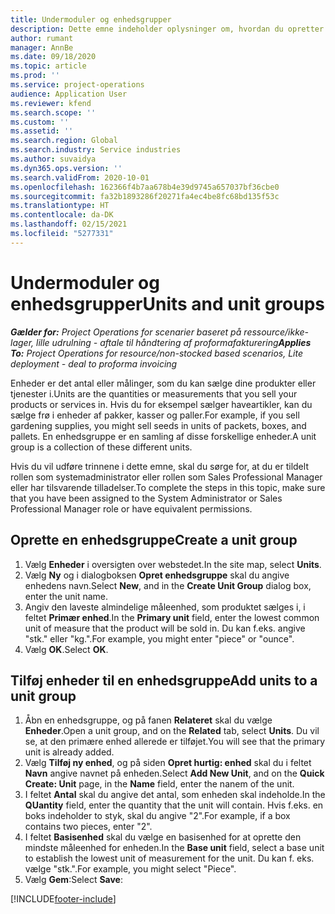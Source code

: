 ```yaml
---
title: Undermoduler og enhedsgrupper
description: Dette emne indeholder oplysninger om, hvordan du opretter undermoduler og enhedsgrupper i Dynamics 365 Project Operations.
author: rumant
manager: AnnBe
ms.date: 09/18/2020
ms.topic: article
ms.prod: ''
ms.service: project-operations
audience: Application User
ms.reviewer: kfend
ms.search.scope: ''
ms.custom: ''
ms.assetid: ''
ms.search.region: Global
ms.search.industry: Service industries
ms.author: suvaidya
ms.dyn365.ops.version: ''
ms.search.validFrom: 2020-10-01
ms.openlocfilehash: 162366f4b7aa678b4e39d9745a657037bf36cbe0
ms.sourcegitcommit: fa32b1893286f20271fa4ec4be8fc68bd135f53c
ms.translationtype: HT
ms.contentlocale: da-DK
ms.lasthandoff: 02/15/2021
ms.locfileid: "5277331"
---
```

# <a name="units-and-unit-groups"></a><span data-ttu-id="01cac-103">Undermoduler og enhedsgrupper</span><span class="sxs-lookup"><span data-stu-id="01cac-103">Units and unit groups</span></span>

<span data-ttu-id="01cac-104">_**Gælder for:** Project Operations for scenarier baseret på ressource/ikke-lager, lille udrulning - aftale til håndtering af proformafakturering_</span><span class="sxs-lookup"><span data-stu-id="01cac-104">_**Applies To:** Project Operations for resource/non-stocked based scenarios, Lite deployment - deal to proforma invoicing_</span></span>

<span data-ttu-id="01cac-105">Enheder er det antal eller målinger, som du kan sælge dine produkter eller tjenester i.</span><span class="sxs-lookup"><span data-stu-id="01cac-105">Units are the quantities or measurements that you sell your products or services in.</span></span> <span data-ttu-id="01cac-106">Hvis du for eksempel sælger haveartikler, kan du sælge frø i enheder af pakker, kasser og paller.</span><span class="sxs-lookup"><span data-stu-id="01cac-106">For example, if you sell gardening supplies, you might sell seeds in units of packets, boxes, and pallets.</span></span> <span data-ttu-id="01cac-107">En enhedsgruppe er en samling af disse forskellige enheder.</span><span class="sxs-lookup"><span data-stu-id="01cac-107">A unit group is a collection of these different units.</span></span>

<span data-ttu-id="01cac-108">Hvis du vil udføre trinnene i dette emne, skal du sørge for, at du er tildelt rollen som systemadministrator eller rollen som Sales Professional Manager eller har tilsvarende tilladelser.</span><span class="sxs-lookup"><span data-stu-id="01cac-108">To complete the steps in this topic, make sure that you have been assigned to the System Administrator or Sales Professional Manager role or have equivalent permissions.</span></span>

## <a name="create-a-unit-group"></a><span data-ttu-id="01cac-109">Oprette en enhedsgruppe</span><span class="sxs-lookup"><span data-stu-id="01cac-109">Create a unit group</span></span>

1. <span data-ttu-id="01cac-110">Vælg **Enheder** i oversigten over webstedet.</span><span class="sxs-lookup"><span data-stu-id="01cac-110">In the site map, select **Units**.</span></span>
2. <span data-ttu-id="01cac-111">Vælg **Ny** og i dialogboksen **Opret enhedsgruppe** skal du angive enhedens navn.</span><span class="sxs-lookup"><span data-stu-id="01cac-111">Select **New**, and in the **Create Unit Group** dialog box, enter the unit name.</span></span>
3. <span data-ttu-id="01cac-112">Angiv den laveste almindelige måleenhed, som produktet sælges i, i feltet **Primær enhed**.</span><span class="sxs-lookup"><span data-stu-id="01cac-112">In the **Primary unit** field, enter the lowest common unit of measure that the product will be sold in.</span></span> <span data-ttu-id="01cac-113">Du kan f.eks. angive "stk." eller "kg.".</span><span class="sxs-lookup"><span data-stu-id="01cac-113">For example, you might enter "piece" or "ounce".</span></span>
4. <span data-ttu-id="01cac-114">Vælg **OK**.</span><span class="sxs-lookup"><span data-stu-id="01cac-114">Select **OK**.</span></span>

## <a name="add-units-to-a-unit-group"></a><span data-ttu-id="01cac-115">Tilføj enheder til en enhedsgruppe</span><span class="sxs-lookup"><span data-stu-id="01cac-115">Add units to a unit group</span></span>

1. <span data-ttu-id="01cac-116">Åbn en enhedsgruppe, og på fanen **Relateret** skal du vælge **Enheder**.</span><span class="sxs-lookup"><span data-stu-id="01cac-116">Open a unit group, and on the **Related** tab, select **Units**.</span></span> <span data-ttu-id="01cac-117">Du vil se, at den primære enhed allerede er tilføjet.</span><span class="sxs-lookup"><span data-stu-id="01cac-117">You will see that the primary unit is already added.</span></span>
2. <span data-ttu-id="01cac-118">Vælg **Tilføj ny enhed**, og på siden **Opret hurtig: enhed** skal du i feltet **Navn** angive navnet på enheden.</span><span class="sxs-lookup"><span data-stu-id="01cac-118">Select **Add New Unit**, and on the **Quick Create: Unit** page, in the **Name** field, enter the nanem of the unit.</span></span>
3. <span data-ttu-id="01cac-119">I feltet **Antal** skal du angive det antal, som enheden skal indeholde.</span><span class="sxs-lookup"><span data-stu-id="01cac-119">In the **QUantity** field, enter the quantity that the unit will contain.</span></span> <span data-ttu-id="01cac-120">Hvis f.eks. en boks indeholder to styk, skal du angive "2".</span><span class="sxs-lookup"><span data-stu-id="01cac-120">For example, if a box contains two pieces, enter "2".</span></span> 
4. <span data-ttu-id="01cac-121">I feltet **Basisenhed** skal du vælge en basisenhed for at oprette den mindste måleenhed for enheden.</span><span class="sxs-lookup"><span data-stu-id="01cac-121">In the **Base unit** field, select a base unit to establish the lowest unit of measurement for the unit.</span></span> <span data-ttu-id="01cac-122">Du kan f. eks. vælge "stk.".</span><span class="sxs-lookup"><span data-stu-id="01cac-122">For example, you might select "Piece".</span></span>
5. <span data-ttu-id="01cac-123">Vælg **Gem**:</span><span class="sxs-lookup"><span data-stu-id="01cac-123">Select **Save**:</span></span>


[!INCLUDE[footer-include](../includes/footer-banner.md)]